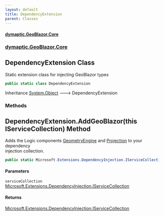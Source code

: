 ```yaml
---
layout: default
title: DependencyExtension
parent: Classes
---
```

#### [dymaptic.GeoBlazor.Core](index.html 'index')
### [dymaptic.GeoBlazor.Core](index.html#dymaptic.GeoBlazor.Core 'dymaptic.GeoBlazor.Core')

## DependencyExtension Class

Static extension class for injecting GeoBlazor types

```csharp
public static class DependencyExtension
```

Inheritance [System.Object](https://docs.microsoft.com/en-us/dotnet/api/System.Object 'System.Object') &#129106; DependencyExtension
### Methods

<a name='dymaptic.GeoBlazor.Core.DependencyExtension.AddGeoBlazor(thisMicrosoft.Extensions.DependencyInjection.IServiceCollection)'></a>

## DependencyExtension.AddGeoBlazor(this IServiceCollection) Method

Adds the Logic components [GeometryEngine](dymaptic.GeoBlazor.Core.Model.GeometryEngine.html 'dymaptic.GeoBlazor.Core.Model.GeometryEngine') and [Projection](dymaptic.GeoBlazor.Core.Model.Projection.html 'dymaptic.GeoBlazor.Core.Model.Projection') to your dependency  
injection collection.

```csharp
public static Microsoft.Extensions.DependencyInjection.IServiceCollection AddGeoBlazor(this Microsoft.Extensions.DependencyInjection.IServiceCollection serviceCollection);
```
#### Parameters

<a name='dymaptic.GeoBlazor.Core.DependencyExtension.AddGeoBlazor(thisMicrosoft.Extensions.DependencyInjection.IServiceCollection).serviceCollection'></a>

`serviceCollection` [Microsoft.Extensions.DependencyInjection.IServiceCollection](https://docs.microsoft.com/en-us/dotnet/api/Microsoft.Extensions.DependencyInjection.IServiceCollection 'Microsoft.Extensions.DependencyInjection.IServiceCollection')

#### Returns
[Microsoft.Extensions.DependencyInjection.IServiceCollection](https://docs.microsoft.com/en-us/dotnet/api/Microsoft.Extensions.DependencyInjection.IServiceCollection 'Microsoft.Extensions.DependencyInjection.IServiceCollection')
